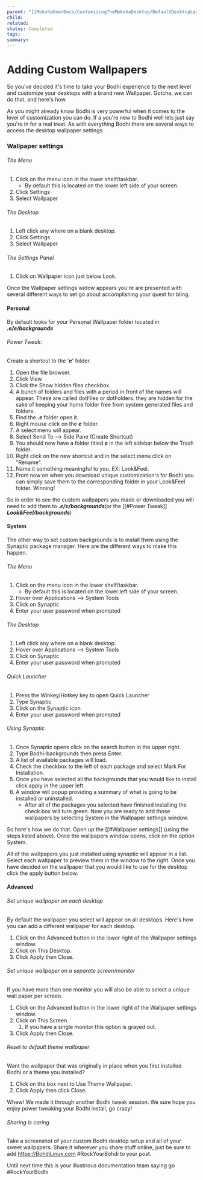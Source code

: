 ```yaml
---
parent: "[[MokshaUserDocs/CustomizingTheMokshaDesktop/DefaultDesktopLayout/Default Desktop Setup]]"
child: 
related: 
status: Completed
tags: 
summary: 
---
```

# Adding Custom Wallpapers
So you've decided it's time to take your Bodhi experience to the next level and customize your desktops with a brand new Wallpaper. Gotcha, we can do that, and here's how.

As you might already know Bodhi is very powerful when it comes to the level of customization you can do. If a you're new to Bodhi well lets just say you're in for a real treat.
As with everything Bodhi there are several ways to access the desktop wallpaper settings
### Wallpaper settings
###### The Menu
1. Click on the menu icon in the lower shelf/taskbar.
	- By default this is located on the lower left side of your screen. 
2. Click Settings
3. Select Wallpaper


###### The Desktop 
1. Left click any where on a blank desktop.
2. Click Settings
3. Select Wallpaper
###### The Settings Panel
1. Click on Wallpaper icon just below Look.

Once the Wallpaper settings widow appears you're are presented with several different ways to set go about accomplishing your quest for bling. 
#### Personal 
By default looks for your Personal Wallpaper folder located in ***.e/e/backgrounds***
###### Power Tweak: 
Create a shortcut to the '***e***' folder. 
1. Open the file browser.
2. Click View
3. Click the Show hidden files checkbox.
4. A bunch of folders and files with a period in front of the names will appear. These are called dotFiles or dotFolders. they are hidden for the sake of keeping your home folder free from system generated files and folders. 
5. Find the ***.e*** folder open it. 
6. Right mouse click on the ***e*** folder.
7. A select menu will appear.
8. Select Send To -->  Side Pane (Create Shortcut)
9. You should now have a folder titled ***e*** in the left sidebar below the Trash folder.
10. Right click on the new shortcut and in the select menu click on "Rename".
11. Name it something meaningful to you. EX: Look&Feel.
12. From now on when you download unique customization's for Bodhi you can simply save them to the corresponding folder in your Look&Feel folder. Winning!

So in order to see the custom wallpapers you made or downloaded you will need to add them to ***.e/e/backgrounds***(or the [[#Power Tweak]] ***Look&Feel/backgrounds***)
#### System
The other way to set custom backgrounds is to install them using the Synaptic package manager. Here are the different ways to make this happen.
###### The Menu
1. Click on the menu icon in the lower shelf/taskbar.
	- By default this is located on the lower left side of your screen. 
2. Hover over Applications --> System Tools
3. Click on Synaptic
4. Enter your user password when prompted
###### The Desktop
1. Left click any where on a blank desktop.
2. Hover over Applications --> System Tools
3. Click on Synaptic
4. Enter your user password when prompted
###### Quick Launcher 
1. Press the Winkey/Hotkey key to open Quick Launcher
2. Type Synaptic 
3. Click on the Synaptic icon
4. Enter your user password when prompted
###### Using Synaptic
1. Once Synaptic opens click on the search button in the upper right. 
2. Type Bodhi-backgrounds then press Enter. 
3. A list of available packages will load.
4. Check the checkbox to the left of each package and select Mark For Installation. 
5. Once you have selected all the backgrounds that you would like to install click apply in the upper left. 
6. A window will popup providing a summary of whet is going to be installed or uninstalled.
	- After all of the packages you selected have finished installing the check box will turn green. Now you are ready to add those wallpapers by selecting System in the Wallpaper settings window.

So here's how we do that. 
Open up the [[#Wallpaper settings]] (using the steps listed above). 
Once the wallpapers window opens, click on the option System. 

All of the wallpapers you just installed using synaptic will appear in a list. Select each wallpaper to preview them in the window to the right. 
Once you have decided on the wallpaper that you would like to use for the desktop click the apply button below. 
#### Advanced
###### Set unique wallpaper on each desktop
By default the wallpaper you select will appear on all desktops. Here's how you can add a different wallpaper for each desktop. 
1. Click on the Advanced button in the lower right of the Wallpaper settings window. 
2. Click on This Desktop.
3. Click Apply then Close.
###### Set unique wallpaper on a separate screen/monitor 
If you have more than one monitor you will also be able to select a unique wall paper per screen. 
1. Click on the Advanced button in the lower right of the Wallpaper settings window. 
2. Click on This Screen.
	1. If you have a single monitor this option is grayed out.
3. Click Apply then Close.
###### Reset to default theme wallpaper
Want the wallpaper that was originally in place when you first installed Bodhi or a theme you installed? 
1. Click on the box next to Use Theme Wallpaper. 
2. Click Apply then click Close.

Whew! We made it through another Bodhi tweak session. We sure hope you enjoy power tweaking your Bodhi install, go crazy! 
###### Sharing is caring 
Take a screenshot of your custom Bodhi desktop setup and all of your sweet wallpapers. Share it wherever you share stuff online, just be sure to add https://BohdiLinux.com #RockYourBohdi to your post.

Until next time this is your illustrious documentation team saying go #RockYourBodhi 
